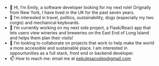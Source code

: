 - 👋 Hi, I’m Emily, a software developer looking for my next role! Orignally from New York, I have lived in the UK for the past seven years. 
- 👀 I’m interested in travel, politics, sustainability, dogs (especially my two corgis) and mechanical keyboards. 
- 🌱 I’m currently working on my next side project, a Flask/React app that lets users view wineries and breweries on the East End of Long Island and helps them plan their visits!
- 💞️ I’m looking to collaborate on projects that work to help make the world a more accessible and sustainable place. I am interested in oppourtunities as a full stack, front end or backend developer. 
- 📫 How to reach me: email me at eekulesacodes@gmail.com

<!---
emilieeileen/emilieeileen is a ✨ special ✨ repository because its `README.md` (this file) appears on your GitHub profile.
You can click the Preview link to take a look at your changes.
--->
